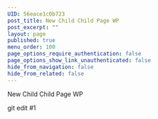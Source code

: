 ```yaml
---
UID: 56eace1c0b723
post_title: New Child Child Page WP
post_excerpt: ""
layout: page
published: true
menu_order: 100
page_options_require_authentication: false
page_options_show_link_unauthenticated: false
hide_from_navigation: false
hide_from_related: false
---
```

New Child Child Page WP

git edit #1
